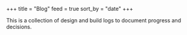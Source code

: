 +++
title = "Blog"
feed = true
sort_by = "date"
+++

This is a collection of design and build logs to document progress and decisions.
